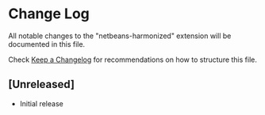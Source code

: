 # Change Log

All notable changes to the "netbeans-harmonized" extension will be documented in this file.

Check [Keep a Changelog](http://keepachangelog.com/) for recommendations on how to structure this file.

## [Unreleased]

- Initial release
